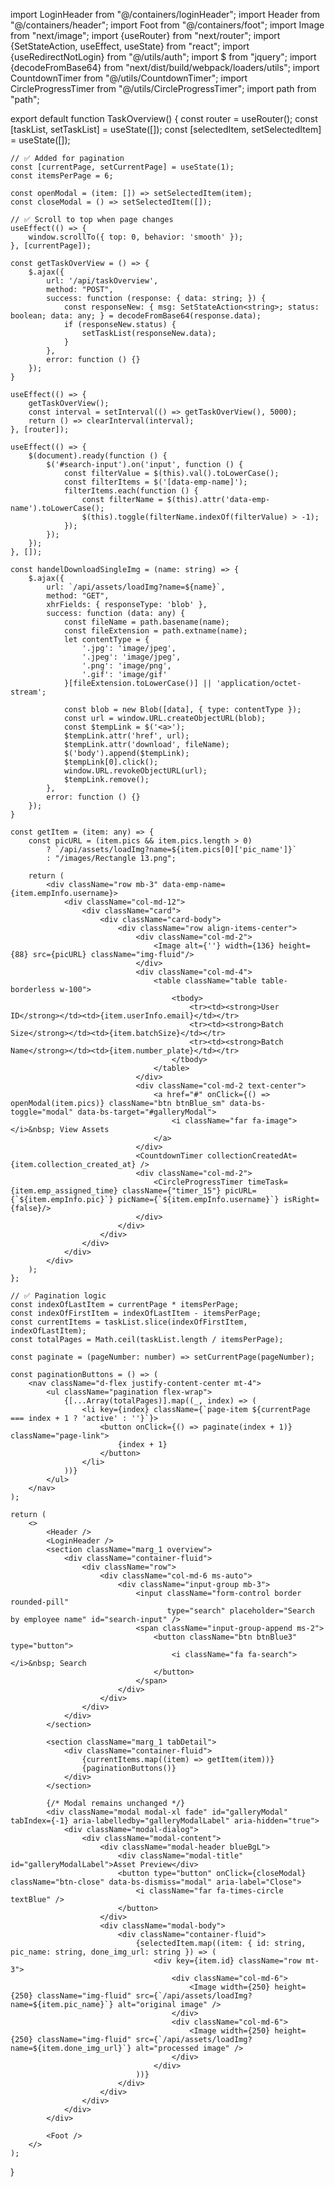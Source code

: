 import LoginHeader from "@/containers/loginHeader";
import Header from "@/containers/header";
import Foot from "@/containers/foot";
import Image from "next/image";
import {useRouter} from "next/router";
import {SetStateAction, useEffect, useState} from "react";
import {useRedirectNotLogin} from "@/utils/auth";
import $ from "jquery";
import {decodeFromBase64} from "next/dist/build/webpack/loaders/utils";
import CountdownTimer from "@/utils/CountdownTimer";
import CircleProgressTimer from "@/utils/CircleProgressTimer";
import path from "path";

export default function TaskOverview() {
    const router = useRouter();
    const [taskList, setTaskList] = useState([]);
    const [selectedItem, setSelectedItem] = useState([]);
    
    // ✅ Added for pagination
    const [currentPage, setCurrentPage] = useState(1);
    const itemsPerPage = 6;

    const openModal = (item: []) => setSelectedItem(item);
    const closeModal = () => setSelectedItem([]);

    // ✅ Scroll to top when page changes
    useEffect(() => {
        window.scrollTo({ top: 0, behavior: 'smooth' });
    }, [currentPage]);

    const getTaskOverView = () => {
        $.ajax({
            url: '/api/taskOverview',
            method: "POST",
            success: function (response: { data: string; }) {
                const responseNew: { msg: SetStateAction<string>; status: boolean; data: any; } = decodeFromBase64(response.data);
                if (responseNew.status) {
                    setTaskList(responseNew.data);
                }
            },
            error: function () {}
        });
    }

    useEffect(() => {
        getTaskOverView();
        const interval = setInterval(() => getTaskOverView(), 5000);
        return () => clearInterval(interval);
    }, [router]);

    useEffect(() => {
        $(document).ready(function () {
            $('#search-input').on('input', function () {
                const filterValue = $(this).val().toLowerCase();
                const filterItems = $('[data-emp-name]');
                filterItems.each(function () {
                    const filterName = $(this).attr('data-emp-name').toLowerCase();
                    $(this).toggle(filterName.indexOf(filterValue) > -1);
                });
            });
        });
    }, []);

    const handelDownloadSingleImg = (name: string) => {
        $.ajax({
            url: `/api/assets/loadImg?name=${name}`,
            method: "GET",
            xhrFields: { responseType: 'blob' },
            success: function (data: any) {
                const fileName = path.basename(name);
                const fileExtension = path.extname(name);
                let contentType = {
                    '.jpg': 'image/jpeg',
                    '.jpeg': 'image/jpeg',
                    '.png': 'image/png',
                    '.gif': 'image/gif'
                }[fileExtension.toLowerCase()] || 'application/octet-stream';

                const blob = new Blob([data], { type: contentType });
                const url = window.URL.createObjectURL(blob);
                const $tempLink = $('<a>');
                $tempLink.attr('href', url);
                $tempLink.attr('download', fileName);
                $('body').append($tempLink);
                $tempLink[0].click();
                window.URL.revokeObjectURL(url);
                $tempLink.remove();
            },
            error: function () {}
        });
    }

    const getItem = (item: any) => {
        const picURL = (item.pics && item.pics.length > 0)
            ? `/api/assets/loadImg?name=${item.pics[0]['pic_name']}`
            : "/images/Rectangle 13.png";

        return (
            <div className="row mb-3" data-emp-name={item.empInfo.username}>
                <div className="col-md-12">
                    <div className="card">
                        <div className="card-body">
                            <div className="row align-items-center">
                                <div className="col-md-2">
                                    <Image alt={''} width={136} height={88} src={picURL} className="img-fluid"/>
                                </div>
                                <div className="col-md-4">
                                    <table className="table table-borderless w-100">
                                        <tbody>
                                            <tr><td><strong>User ID</strong></td><td>{item.userInfo.email}</td></tr>
                                            <tr><td><strong>Batch Size</strong></td><td>{item.batchSize}</td></tr>
                                            <tr><td><strong>Batch Name</strong></td><td>{item.number_plate}</td></tr>
                                        </tbody>
                                    </table>
                                </div>
                                <div className="col-md-2 text-center">
                                    <a href="#" onClick={() => openModal(item.pics)} className="btn btnBlue_sm" data-bs-toggle="modal" data-bs-target="#galleryModal">
                                        <i className="far fa-image"></i>&nbsp; View Assets
                                    </a>
                                </div>
                                <CountdownTimer collectionCreatedAt={item.collection_created_at} />
                                <div className="col-md-2">
                                    <CircleProgressTimer timeTask={item.emp_assigned_time} className={"timer_15"} picURL={`${item.empInfo.pic}`} picName={`${item.empInfo.username}`} isRight={false}/>
                                </div>
                            </div>
                        </div>
                    </div>
                </div>
            </div>
        );
    };

    // ✅ Pagination logic
    const indexOfLastItem = currentPage * itemsPerPage;
    const indexOfFirstItem = indexOfLastItem - itemsPerPage;
    const currentItems = taskList.slice(indexOfFirstItem, indexOfLastItem);
    const totalPages = Math.ceil(taskList.length / itemsPerPage);

    const paginate = (pageNumber: number) => setCurrentPage(pageNumber);

    const paginationButtons = () => (
        <nav className="d-flex justify-content-center mt-4">
            <ul className="pagination flex-wrap">
                {[...Array(totalPages)].map((_, index) => (
                    <li key={index} className={`page-item ${currentPage === index + 1 ? 'active' : ''}`}>
                        <button onClick={() => paginate(index + 1)} className="page-link">
                            {index + 1}
                        </button>
                    </li>
                ))}
            </ul>
        </nav>
    );

    return (
        <>
            <Header />
            <LoginHeader />
            <section className="marg_1 overview">
                <div className="container-fluid">
                    <div className="row">
                        <div className="col-md-6 ms-auto">
                            <div className="input-group mb-3">
                                <input className="form-control border rounded-pill"
                                       type="search" placeholder="Search by employee name" id="search-input" />
                                <span className="input-group-append ms-2">
                                    <button className="btn btnBlue3" type="button">
                                        <i className="fa fa-search"></i>&nbsp; Search
                                    </button>
                                </span>
                            </div>
                        </div>
                    </div>
                </div>
            </section>

            <section className="marg_1 tabDetail">
                <div className="container-fluid">
                    {currentItems.map((item) => getItem(item))}
                    {paginationButtons()}
                </div>
            </section>

            {/* Modal remains unchanged */}
            <div className="modal modal-xl fade" id="galleryModal" tabIndex={-1} aria-labelledby="galleryModalLabel" aria-hidden="true">
                <div className="modal-dialog">
                    <div className="modal-content">
                        <div className="modal-header blueBgL">
                            <div className="modal-title" id="galleryModalLabel">Asset Preview</div>
                            <button type="button" onClick={closeModal} className="btn-close" data-bs-dismiss="modal" aria-label="Close">
                                <i className="far fa-times-circle textBlue" />
                            </button>
                        </div>
                        <div className="modal-body">
                            <div className="container-fluid">
                                {selectedItem.map((item: { id: string, pic_name: string, done_img_url: string }) => (
                                    <div key={item.id} className="row mt-3">
                                        <div className="col-md-6">
                                            <Image width={250} height={250} className="img-fluid" src={`/api/assets/loadImg?name=${item.pic_name}`} alt="original image" />
                                        </div>
                                        <div className="col-md-6">
                                            <Image width={250} height={250} className="img-fluid" src={`/api/assets/loadImg?name=${item.done_img_url}`} alt="processed image" />
                                        </div>
                                    </div>
                                ))}
                            </div>
                        </div>
                    </div>
                </div>
            </div>

            <Foot />
        </>
    );
}
